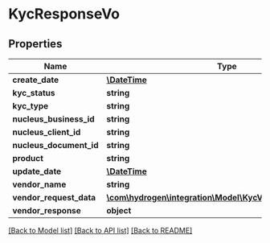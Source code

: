 # KycResponseVo

## Properties
Name | Type | Description | Notes
------------ | ------------- | ------------- | -------------
**create_date** | [**\DateTime**](\DateTime.md) |  | [optional] 
**kyc_status** | **string** |  | [optional] 
**kyc_type** | **string** |  | [optional] 
**nucleus_business_id** | **string** |  | [optional] 
**nucleus_client_id** | **string** |  | [optional] 
**nucleus_document_id** | **string** |  | [optional] 
**product** | **string** |  | [optional] 
**update_date** | [**\DateTime**](\DateTime.md) |  | [optional] 
**vendor_name** | **string** |  | [optional] 
**vendor_request_data** | [**\com\hydrogen\integration\Model\KycVendorRequestDataVO**](KycVendorRequestDataVO.md) |  | [optional] 
**vendor_response** | **object** |  | [optional] 

[[Back to Model list]](../README.md#documentation-for-models) [[Back to API list]](../README.md#documentation-for-api-endpoints) [[Back to README]](../README.md)


